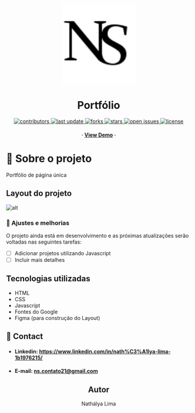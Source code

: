 <div align="center">
  <img src="https://github.com/Nathgit198/Nathalya/blob/main/assets/logo.svg" alt="logo" width="200" height="auto" />
  <h1>Portfólio</h1>

  <p>
    <a href="https://github.com/Nathgit198/awesome-readme-template/graphs/contributors">
      <img src="https://img.shields.io/github/contributors/Nathgit198/Nathalya" alt="contributors" />
    </a>
    <a href="">
      <img src="https://img.shields.io/github/last-commit/Nathgit198/Nathalya" alt="last update" />
    </a>
    <a href="https://github.com/Nathgit198/Nathalya/network/members">
      <img src="https://img.shields.io/github/forks/Nathgit198/Nathalya" alt="forks" />
    </a>
    <a href="https://github.com/Nathgit198/Nathalya/stargazers">
      <img src="https://img.shields.io/github/stars/Nathgit198/Nathalya" alt="stars" />
    </a>
    <a href="https://github.com/Nathgit198/Nathalya/issues/">
      <img src="https://img.shields.io/github/issues/Nathgit198/Nathalya" alt="open issues" />
    </a>
    <a href="https://github.com/Nathgit198/Nathalya/blob/master/LICENSE">
      <img src="https://img.shields.io/github/license/Nathgit198/Nathalya.svg" alt="license" />
    </a>
  </p>
    <h4>
      <span> · </span>
        <a target="_blank" href="https://nathgit198.github.io/Nathalya/">View Demo</a>
      <span> · </span>
    </h4>
</div>

# :star2: Sobre o projeto
Portfólio de página única 

## Layout do projeto
![alt](https://github.com/Nathgit198/Nathalya/blob/main/assets/screenshot/index.html.png)

### :compass: Ajustes e melhorias

O projeto ainda está em desenvolvimento e as próximas atualizações serão voltadas nas seguintes tarefas:

- [ ] Adicionar projetos utilizando Javascript 
- [ ] Incluir mais detalhes

## Tecnologias utilizadas
- HTML
- CSS
- Javascript
- Fontes do Google
- Figma (para construção do Layout)

## :handshake: Contact
- #### Linkedin: https://www.linkedin.com/in/nath%C3%A1lya-lima-1b1976215/

- #### E-mail: ns.contato21@gmail.com

<h2 align="center">Autor</h2>
<p align="center">Nathálya Lima </p>
